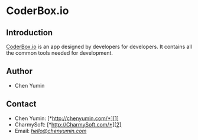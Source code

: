 # CoderBox.io

## Introduction
[CoderBox.io](http://CoderBox.io) is an app designed by developers for developers. It contains all the common tools needed for development.

## Author
* Chen Yumin  

## Contact
* Chen Yumin: [*http://chenyumin.com/*][1]
* CharmySoft: [*http://CharmySoft.com/*][2]  
* Email: [*hello@chenyumin.com*](mailto:hello@chenyumin.com)  

[1]: http://chenyumin.com/ "Chen Yumin"
[2]: http://www.CharmySoft.com/ "CharmySoft"

